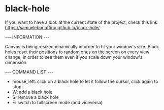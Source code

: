 # black-hole

If you want to have a look at the current state of the project, check this link: https://samuelebonaffino.github.io/black-hole/

--- INFORMATION ---

Canvas is being resized dinamically in order to fit your window's size. Black holes reset their positions to random ones on the screen on every view change, in order to see them even if you scale down your window's dimension.

--- COMMAND LIST ---

- mouse_left: click on a black hole to let it follow the cursor, click again to stop
- W: add a black hole
- S: remove a black hole
- F: switch to fullscreen mode (and viceversa)
